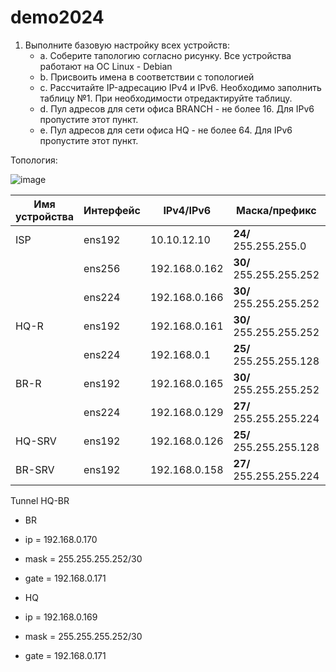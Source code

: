# demo2024
1. Выполните базовую настройку всех устройств:
     - a. Соберите тапологию согласно рисунку. Все устройства работают на ОС Linux - Debian
     - b. Присвоить имена в соответствии с топологией
     - c. Рассчитайте IP-адресацию IPv4 и IPv6. Необходимо заполнить таблицу №1. При необходимости отредактируйте таблицу.
     - d. Пул адресов для сети офиса BRANCH - не более 16. Для IPv6 пропустите этот пункт.
     - e. Пул адресов для сети офиса HQ - не более 64. Для IPv6 пропустите этот пункт.

Топология:


![image](https://github.com/KiRL132/demo2024/assets/148869565/5c257449-55cf-4184-9c70-52fdbb5722dc)

| Имя устройства | Интерфейс | IPv4/IPv6 | Маска/префикс | Шлюз |
| ----------- | ----------- | ----------- | ----------- | ----------- |
| ISP         | ens192         | 10.10.12.10      | **24/** 255.255.255.0      |  10.12.12.254  |
|             | ens256         | 192.168.0.162    | **30/** 255.255.255.252    |    |
|             | ens224         | 192.168.0.166    | **30/** 255.255.255.252    |    |
| HQ-R        | ens192         | 192.168.0.161    | **30/** 255.255.255.252    |  192.168.0.162  |
|             | ens224         | 192.168.0.1      | **25/** 255.255.255.128    |    |
| BR-R        | ens192         | 192.168.0.165    | **30/** 255.255.255.252    |  192.168.0.166  |
|             | ens224         | 192.168.0.129    | **27/** 255.255.255.224    |    |
| HQ-SRV      | ens192         | 192.168.0.126    | **25/** 255.255.255.128    |  192.168.0.1  |
| BR-SRV      | ens192         | 192.168.0.158    | **27/** 255.255.255.224    |  192.168.0.129  |


Tunnel HQ-BR
- BR 
- ip = 192.168.0.170
- mask = 255.255.255.252/30
- gate = 192.168.0.171

- HQ
- ip = 192.168.0.169
- mask = 255.255.255.252/30
- gate = 192.168.0.171





















